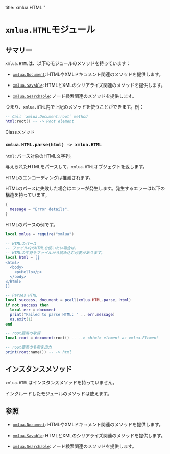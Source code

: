 title: xmlua.HTML
"

# `xmlua.HTML`モジュール

## サマリー

`xmlua.HTML`は、以下のモジュールのメソッドを持っています：

  * [`xmlua.Document`][document]: HTMLやXMLドキュメント関連のメソッドを提供します。

  * [`xmlua.Savable`][savable]: HTMLとXMLのシリアライズ関連のメソッドを提供します。

  * [`xmlua.Searchable`][searchable]: ノード検索関連のメソッドを提供します。

つまり、`xmlua.HTML`内で上記のメソッドを使うことができます。例：

```lua
-- Call `xmlua.Document:root` method
html:root() -- -> Root element
```

Classメソッド

### `xmlua.HTML.parse(html) -> xmlua.HTML`

`html`: パース対象のHTML文字列。

与えられたHTMLをパースして、`xmlua.HTML`オブジェクトを返します。

HTMLのエンコーディングは推測されます。

HTMLのパースに失敗した場合はエラーが発生します。発生するエラーは以下の構造を持っています。

```lua
{
  message = "Error details",
}
```

HTMLのパースの例です。

```lua
local xmlua = require("xmlua")

-- HTMLのパース
-- ファイル内のHTMLを使いたい場合は、
-- HTMLの中身をファイルから読み込む必要があります。
local html = [[
<html>
  <body>
    <p>Hello</p>
  </body>
</html>
]]

-- Parses HTML
local success, document = pcall(xmlua.HTML.parse, html)
if not success then
  local err = document
  print("Failed to parse HTML: " .. err.message)
  os.exit(1)
end

-- root要素の取得
local root = document:root() -- --> <html> element as xmlua.Element

-- root要素の名前を出力
print(root:name()) -- -> html
```

## インスタンスメソッド

`xmlua.HTML`はインスタンスメソッドを持っていません。

インクルードしたモジュールのメソッドは使えます。

## 参照

  * [`xmlua.Document`][document]: HTMLやXMLドキュメント関連のメソッドを提供します。

  * [`xmlua.Savable`][savable]: HTMLとXMLのシリアライズ関連のメソッドを提供します。

  * [`xmlua.Searchable`][searchable]: ノード検索関連のメソッドを提供します。


[document]:document.html

[savable]:savable.html

[searchable]:searchable.html
